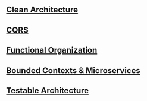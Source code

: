 ## [Clean Architecture](https://github.com/matsennin/domain-driven-design/blob/master/clean-architecture.md)
## [CQRS](https://github.com/matsennin/domain-driven-design/blob/master/cqrs-command-query-responsibility-segregation.md)
## [Functional Organization](https://github.com/matsennin/domain-driven-design/blob/master/functional-organization.md)
## [Bounded Contexts & Microservices](https://github.com/matsennin/domain-driven-design/blob/master/bounded-contexts-and-microservices.md)
## [Testable Architecture](https://github.com/matsennin/domain-driven-design/blob/master/testable-architecture.md)

